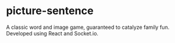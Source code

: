 # picture-sentence

A classic word and image game, guaranteed to catalyze family fun. Developed using React and Socket.io.
